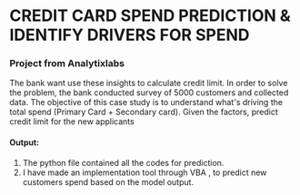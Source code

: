 # CREDIT CARD SPEND PREDICTION & IDENTIFY DRIVERS FOR SPEND 
### Project from Analytixlabs

The bank want use these insights to calculate credit limit. In order to solve the problem, the bank conducted survey of 5000 customers and collected data.
The objective of this case study is to understand what's driving the total spend (Primary Card + Secondary card). Given the factors, predict credit limit for the new applicants

#### Output:
1. The python file contained all the codes for prediction.
2. I have made an implementation tool through VBA , to predict new customers spend based on the model output.
